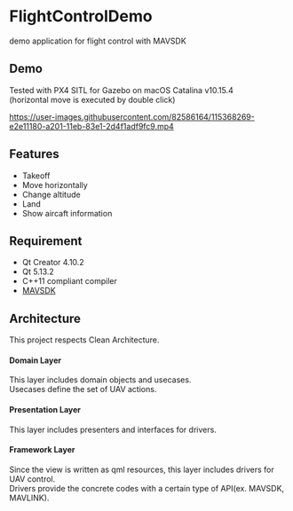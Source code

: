 # FlightControlDemo
demo application for flight control with MAVSDK

## Demo
Tested with PX4 SITL for Gazebo on macOS Catalina v10.15.4  
(horizontal move is executed by double click)  

https://user-images.githubusercontent.com/82586164/115368269-e2e11180-a201-11eb-83e1-2d4f1adf9fc9.mp4

## Features
- Takeoff
- Move horizontally
- Change altitude
- Land
- Show aircaft information

## Requirement
- Qt Creator 4.10.2
- Qt 5.13.2
- C++11 compliant compiler
- [MAVSDK](https://mavsdk.mavlink.io/develop/en/getting_started/installation.html)

## Architecture
This project respects Clean Architecture.  

#### Domain Layer
This layer includes domain objects and usecases.  
Usecases define the set of UAV actions.

#### Presentation Layer
This layer includes presenters and interfaces for drivers.

#### Framework Layer
Since the view is written as qml resources, this layer includes drivers for UAV control.  
Drivers provide the concrete codes with a certain type of API(ex. MAVSDK, MAVLINK).
